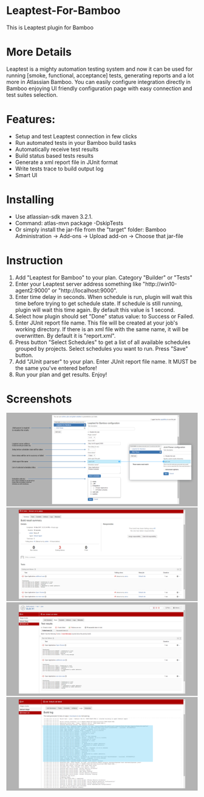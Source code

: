 # Leaptest-For-Bamboo
This is Leaptest plugin for Bamboo

# More Details 
Leaptest is a mighty automation testing system and now it can be used for running [smoke, functional, acceptance] tests, generating reports and a lot more in Atlassian Bamboo. You can easily configure integration directly in Bamboo enjoying UI friendly configuration page with easy connection and test suites selection. 

# Features:
 - Setup and test Leaptest connection in few clicks
 - Run automated tests in your Bamboo build tasks
 - Automatically receive test results
 - Build status based tests results
 - Generate a xml report file in JUnit format
 - Write tests trace to build output log
 - Smart UI

# Installing
- Use atlassian-sdk maven 3.2.1.
- Command: atlas-mvn package -DskipTests
- Or simply install the jar-file from the "target" folder: Bamboo Administration -> Add-ons -> Upload add-on -> Choose that jar-file

# Instruction
1. Add "Leaptest for Bamboo" to your plan. Category "Builder" or "Tests"
2. Enter your Leaptest server address something like "http://win10-agent2:9000" or "http://localhost:9000".
3. Enter time delay in seconds. When schedule is run, plugin will wait this time before trying to get schedule state. If schedule is still running, plugin will wait this time again. By default this value is 1 second.
4. Select how plugin should set "Done" status value: to Success or Failed.
5. Enter JUnit report file name. This file will be created at your job's working directory. If there is an xml file with the same name, it will be overwritten. By default it is "report.xml".
6. Press button "Select Schedules" to get a list of all available schedules grouped by projects. Select schedules you want to run. Press "Save" button.
7. Add "JUnit parser" to your plan. Enter JUnit report file name. It MUST be the same you've entered before!
8. Run your plan and get results. Enjoy!

# Screenshots
![ScreenShot](https://github.com/Customatics/Leaptest-For-Bamboo/blob/master/src/main/resources/images/highlight1.png)
![ScreenShot](https://github.com/Customatics/Leaptest-For-Bamboo/blob/master/src/main/resources/images/highlight2.png)
![ScreenShot](https://github.com/Customatics/Leaptest-For-Bamboo/blob/master/src/main/resources/images/highlight3.png)
![ScreenShot](https://github.com/Customatics/Leaptest-For-Bamboo/blob/master/src/main/resources/images/screen1.png)


